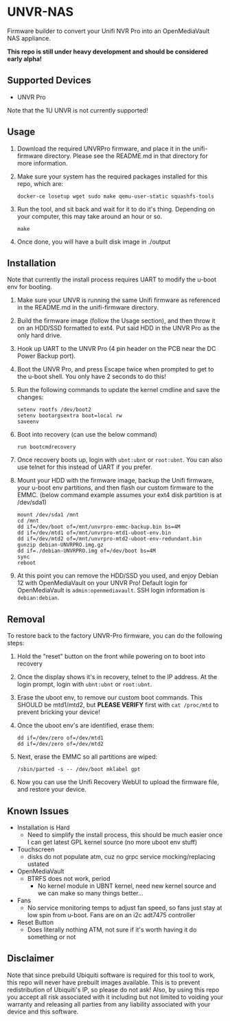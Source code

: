 # UNVR-NAS

Firmware builder to convert your Unifi NVR Pro into an OpenMediaVault NAS appliance.

**This repo is still under heavy development and should be considered early alpha!**

## Supported Devices

* UNVR Pro

Note that the 1U UNVR is not currently supported!

## Usage

1. Download the required UNVRPro firmware, and place it in the unifi-firmware directory. Please see the README.md in that directory for more information.
2. Make sure your system has the required packages installed for this repo, which are:

    `docker-ce losetup wget sudo make qemu-user-static squashfs-tools`

3. Run the tool, and sit back and wait for it to do it's thing. Depending on your computer, this may take around an hour or so.

    `make`

4. Once done, you will have a built disk image in ./output

## Installation

Note that currently the install process requires UART to modify the u-boot env for booting.

1. Make sure your UNVR is running the same Unifi firmware as referenced in the README.md in the unifi-firmware directory.
1. Build the firmware image (follow the Usage section), and then throw it on an HDD/SSD formatted to ext4. Put said HDD in the UNVR Pro as the only hard drive.
2. Hook up UART to the UNVR Pro (4 pin header on the PCB near the DC Power Backup port).
3. Boot the UNVR Pro, and press Escape twice when prompted to get to the u-boot shell. You only have 2 seconds to do this!
4. Run the following commands to update the kernel cmdline and save the changes:

    ```
    setenv rootfs /dev/boot2
    setenv bootargsextra boot=local rw
    saveenv
    ```

5. Boot into recovery (can use the below command)

    `run bootcmdrecovery`

6. Once recovery boots up, login with `ubnt:ubnt` or `root:ubnt`. You can also use telnet for this instead of UART if you prefer.
7. Mount your HDD with the firmware image, backup the Unifi firmware, your u-boot env partitions, and then flash our custom firmware to the EMMC. (below command example assumes your ext4 disk partition is at /dev/sda1)

    ```
    mount /dev/sda1 /mnt
    cd /mnt
    dd if=/dev/boot of=/mnt/unvrpro-emmc-backup.bin bs=4M
    dd if=/dev/mtd1 of=/mnt/unvrpro-mtd1-uboot-env.bin
    dd if=/dev/mtd2 of=/mnt/unvrpro-mtd2-uboot-env-redundant.bin
    gunzip debian-UNVRPRO.img.gz
    dd if=./debian-UNVRPRO.img of=/dev/boot bs=4M
    sync
    reboot
    ```

8. At this point you can remove the HDD/SSD you used, and enjoy Debian 12 with OpenMediaVault on your UNVR Pro! Default login for OpenMediaVault is `admin:openmediavault`. SSH login information is `debian:debian`.

## Removal

To restore back to the factory UNVR-Pro firmware, you can do the following steps:

1. Hold the "reset" button on the front while powering on to boot into recovery
2. Once the display shows it's in recovery, telnet to the IP address. At the login prompt, login with `ubnt:ubnt` or `root:ubnt`.
3. Erase the uboot env, to remove our custom boot commands. This SHOULD be mtd1/mtd2, but **PLEASE VERIFY** first with `cat /proc/mtd` to prevent bricking your device!
4. Once the uboot env's are identified, erase them:

    ```
    dd if=/dev/zero of=/dev/mtd1
    dd if=/dev/zero of=/dev/mtd2
    ```

5. Next, erase the EMMC so all partitions are wiped:

    ```
    /sbin/parted -s -- /dev/boot mklabel gpt
    ```

6. Now you can use the Unifi Recovery WebUI to upload the firmware file, and restore your device.

## Known Issues

* Installation is Hard
    * Need to simplify the install process, this should be much easier once I can get latest GPL kernel source (no more uboot env stuff)
* Touchscreen
    * disks do not populate atm, cuz no grpc service mocking/replacing ustated
* OpenMediaVault
    * BTRFS does not work, period
        * No kernel module in UBNT kernel, need new kernel source and we can make so many things better...
* Fans
    * No service monitoring temps to adjust fan speed, so fans just stay at low spin from u-boot. Fans are on an i2c adt7475 controller
* Reset Button
    * Does literally nothing ATM, not sure if it's worth having it do something or not

## Disclaimer

Note that since prebuild Ubiquiti software is required for this tool to work, this repo will never have prebuilt images available. This is to prevent redistribution of Ubiquiti's IP, so please do not ask! Also, by using this repo you accept all risk associated with it including but not limited to voiding your warranty and releasing all parties from any liability associated with your device and this software.
